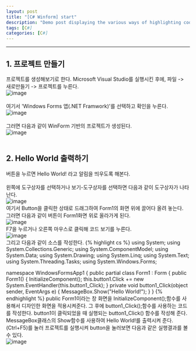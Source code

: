```yaml
---
layout: post
title: "[C# Winform] start"
description: "Demo post displaying the various ways of highlighting code in Markdown."
tags: [C#]
categories: [C#]
---
```

------------------------------------------------------------------------------------------------------------

## 1. 프로젝트 만들기

프로젝트를 생성해보기로 한다. 
Microsoft Visual Studio를 실행시킨 후에,  파일 -> 새로만들기 -> 프로젝트를 누른다.  
![image](https://user-images.githubusercontent.com/52437364/78324080-9e5ee580-75ae-11ea-84f6-22cbc3d1e610.png)
<br/>
<br/>
여기서 'Windows Forms 앱(.NET Framwork)'를 선택하고 확인을 누른다.  
![image](https://user-images.githubusercontent.com/52437364/78325298-33afa900-75b2-11ea-859e-42b760b5c7ca.png)
<br/>
<br/>
그러면 다음과 같이 WinForm 기반의 프로젝트가 생성된다.  
![image](https://user-images.githubusercontent.com/52437364/78325384-6659a180-75b2-11ea-9ffd-aadad463fb9a.png)
<br/>
<br/>

## 2. Hello World 출력하기
버튼을 누르면 Hello World! 라고 알림을 띄우도록 해본다.  
<br/>
왼쪽에 도구상자를 선택하거나 보기-도구상자를 선택하면 다음과 같이 도구상자가 나타난다.  
![image](https://user-images.githubusercontent.com/52437364/78325515-c2bcc100-75b2-11ea-833b-a86ef3ea7430.png)
<br/>
여기서 Button을 클릭한 상태로 드래그하여 Form1의 화면 위에 끌어다 올려 놓는다.  
그러면 다음과 같이 버튼이 Form1화면 위로 올라가게 된다.  
![image](https://user-images.githubusercontent.com/52437364/78325642-2810b200-75b3-11ea-85bb-2589e012ca52.png)
<br/>
F7을 누르거나 오른쪽 마우스로 클릭해 코드 보기를 누른다.  
![image](https://user-images.githubusercontent.com/52437364/78325764-8fc6fd00-75b3-11ea-8d2a-e30f35656a4e.png)
<br/>
그리고 다음과 같이 소스를 작성한다.
{% highlight cs %}
using System;
using System.Collections.Generic;
using System.ComponentModel;
using System.Data;
using System.Drawing;
using System.Linq;
using System.Text;
using System.Threading.Tasks;
using System.Windows.Forms;

namespace WindowsFormsApp1
{
    public partial class Form1 : Form
    {
        public Form1()
        {
            InitializeComponent();
            this.button1.Click += new System.EventHandler(this.button1_Click);
        }
        private void button1_Click(object sender, EventArgs e)
        {
            MessageBox.Show("Hello World!");
        }
    }
{% endhighlight %}
public Form1이라는 창 화면을 InitializeComponent();함수를 사용해서 디자인한 화면을 적용시켜준다.
그 후에 button1_Click();함수를 사용하는 코드를 작성한다.
button1이 클릭되었을 때 실행되는 button1_Click() 함수를 작성해 준다.
MessageBox클래스의 Show함수를 사용하여 Hello World!를 출력시켜 준다. 
<br/>
(Ctrl+F5)를 눌러 프로젝트를 실행시켜 button을 눌러보면 다음과 같은 실행결과를 볼 수 있다.  
![image](https://user-images.githubusercontent.com/52437364/78326103-75415380-75b4-11ea-8eab-b86859297610.png)

